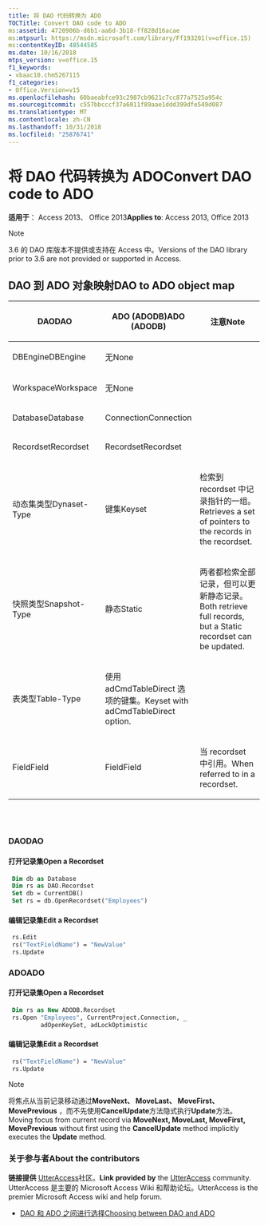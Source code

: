 ```yaml
---
title: 将 DAO 代码转换为 ADO
TOCTitle: Convert DAO code to ADO
ms:assetid: 4720906b-d6b1-aa6d-3b18-ff828d16acae
ms:mtpsurl: https://msdn.microsoft.com/library/Ff193201(v=office.15)
ms:contentKeyID: 48544585
ms.date: 10/16/2018
mtps_version: v=office.15
f1_keywords:
- vbaac10.chm5267115
f1_categories:
- Office.Version=v15
ms.openlocfilehash: 60baeabfce93c2987cb9621c7cc877a7525a954c
ms.sourcegitcommit: c557bbcccf37a6011f89aae1ddd399dfe549d087
ms.translationtype: MT
ms.contentlocale: zh-CN
ms.lasthandoff: 10/31/2018
ms.locfileid: "25876741"
---
```

# <a name="convert-dao-code-to-ado"></a><span data-ttu-id="636df-102">将 DAO 代码转换为 ADO</span><span class="sxs-lookup"><span data-stu-id="636df-102">Convert DAO code to ADO</span></span>

<span data-ttu-id="636df-103">**适用于**： Access 2013、 Office 2013</span><span class="sxs-lookup"><span data-stu-id="636df-103">**Applies to**: Access 2013, Office 2013</span></span>

> [!NOTE]
> <span data-ttu-id="636df-104">3.6 的 DAO 库版本不提供或支持在 Access 中。</span><span class="sxs-lookup"><span data-stu-id="636df-104">Versions of the DAO library prior to 3.6 are not provided or supported in Access.</span></span>

## <a name="dao-to-ado-object-map"></a><span data-ttu-id="636df-105">DAO 到 ADO 对象映射</span><span class="sxs-lookup"><span data-stu-id="636df-105">DAO to ADO object map</span></span>

<table>
<colgroup>
<col style="width: 33%" />
<col style="width: 33%" />
<col style="width: 33%" />
</colgroup>
<thead>
<tr class="header">
<th><p><span data-ttu-id="636df-106"><strong>DAO</strong></span><span class="sxs-lookup"><span data-stu-id="636df-106"><strong>DAO</strong></span></span></p></th>
<th><p><span data-ttu-id="636df-107"><strong>ADO (ADODB)</strong></span><span class="sxs-lookup"><span data-stu-id="636df-107"><strong>ADO (ADODB)</strong></span></span></p></th>
<th><p><span data-ttu-id="636df-108"><strong>注意</strong></span><span class="sxs-lookup"><span data-stu-id="636df-108"><strong>Note</strong></span></span></p></th>
</tr>
</thead>
<tbody>
<tr class="odd">
<td><p><span data-ttu-id="636df-109">DBEngine</span><span class="sxs-lookup"><span data-stu-id="636df-109">DBEngine</span></span></p></td>
<td><p><span data-ttu-id="636df-110">无</span><span class="sxs-lookup"><span data-stu-id="636df-110">None</span></span></p></td>
<td><p></p></td>
</tr>
<tr class="even">
<td><p><span data-ttu-id="636df-111">Workspace</span><span class="sxs-lookup"><span data-stu-id="636df-111">Workspace</span></span></p></td>
<td><p><span data-ttu-id="636df-112">无</span><span class="sxs-lookup"><span data-stu-id="636df-112">None</span></span></p></td>
<td><p></p></td>
</tr>
<tr class="odd">
<td><p><span data-ttu-id="636df-113">Database</span><span class="sxs-lookup"><span data-stu-id="636df-113">Database</span></span></p></td>
<td><p><span data-ttu-id="636df-114">Connection</span><span class="sxs-lookup"><span data-stu-id="636df-114">Connection</span></span></p></td>
<td><p></p></td>
</tr>
<tr class="even">
<td><p><span data-ttu-id="636df-115">Recordset</span><span class="sxs-lookup"><span data-stu-id="636df-115">Recordset</span></span></p></td>
<td><p><span data-ttu-id="636df-116">Recordset</span><span class="sxs-lookup"><span data-stu-id="636df-116">Recordset</span></span></p></td>
<td><p></p></td>
</tr>
<tr class="odd">
<td><p><span data-ttu-id="636df-117">动态集类型</span><span class="sxs-lookup"><span data-stu-id="636df-117">Dynaset-Type</span></span></p></td>
<td><p><span data-ttu-id="636df-118">键集</span><span class="sxs-lookup"><span data-stu-id="636df-118">Keyset</span></span></p></td>
<td><p><span data-ttu-id="636df-119">检索到 recordset 中记录指针的一组。</span><span class="sxs-lookup"><span data-stu-id="636df-119">Retrieves a set of pointers to the records in the recordset.</span></span></p></td>
</tr>
<tr class="even">
<td><p><span data-ttu-id="636df-120">快照类型</span><span class="sxs-lookup"><span data-stu-id="636df-120">Snapshot-Type</span></span></p></td>
<td><p><span data-ttu-id="636df-121">静态</span><span class="sxs-lookup"><span data-stu-id="636df-121">Static</span></span></p></td>
<td><p><span data-ttu-id="636df-122">两者都检索全部记录，但可以更新静态记录。</span><span class="sxs-lookup"><span data-stu-id="636df-122">Both retrieve full records, but a Static recordset can be updated.</span></span></p></td>
</tr>
<tr class="odd">
<td><p><span data-ttu-id="636df-123">表类型</span><span class="sxs-lookup"><span data-stu-id="636df-123">Table-Type</span></span></p></td>
<td><p><span data-ttu-id="636df-124">使用 adCmdTableDirect 选项的键集。</span><span class="sxs-lookup"><span data-stu-id="636df-124">Keyset with adCmdTableDirect option.</span></span></p></td>
<td><p></p></td>
</tr>
<tr class="even">
<td><p><span data-ttu-id="636df-125">Field</span><span class="sxs-lookup"><span data-stu-id="636df-125">Field</span></span></p></td>
<td><p><span data-ttu-id="636df-126">Field</span><span class="sxs-lookup"><span data-stu-id="636df-126">Field</span></span></p></td>
<td><p><span data-ttu-id="636df-127">当 recordset 中引用。</span><span class="sxs-lookup"><span data-stu-id="636df-127">When referred to in a recordset.</span></span></p></td>
</tr>
</tbody>
</table>

<br/>
<br/>

### <a name="dao"></a><span data-ttu-id="636df-128">DAO</span><span class="sxs-lookup"><span data-stu-id="636df-128">DAO</span></span>

#### <a name="open-a-recordset"></a><span data-ttu-id="636df-129">打开记录集</span><span class="sxs-lookup"><span data-stu-id="636df-129">Open a Recordset</span></span>

```vb
 Dim db as Database
 Dim rs as DAO.Recordset
 Set db = CurrentDB()
 Set rs = db.OpenRecordset("Employees")
```

#### <a name="edit-a-recordset"></a><span data-ttu-id="636df-130">编辑记录集</span><span class="sxs-lookup"><span data-stu-id="636df-130">Edit a Recordset</span></span>

```vb
 rs.Edit 
 rs("TextFieldName") = "NewValue"
 rs.Update
```

### <a name="ado"></a><span data-ttu-id="636df-131">ADO</span><span class="sxs-lookup"><span data-stu-id="636df-131">ADO</span></span>

#### <a name="open-a-recordset"></a><span data-ttu-id="636df-132">打开记录集</span><span class="sxs-lookup"><span data-stu-id="636df-132">Open a Recordset</span></span>

```vb
 Dim rs as New ADODB.Recordset
 rs.Open "Employees", CurrentProject.Connection, _
         adOpenKeySet, adLockOptimistic
```

#### <a name="edit-a-recordset"></a><span data-ttu-id="636df-133">编辑记录集</span><span class="sxs-lookup"><span data-stu-id="636df-133">Edit a Recordset</span></span>

```vb
 rs("TextFieldName") = "NewValue" 
 rs.Update
```


> [!NOTE]
> <span data-ttu-id="636df-134">将焦点从当前记录移动通过**MoveNext、 MoveLast、 MoveFirst、 MovePrevious** ，而不先使用**CancelUpdate**方法隐式执行**Update**方法。</span><span class="sxs-lookup"><span data-stu-id="636df-134">Moving focus from current record via **MoveNext, MoveLast, MoveFirst, MovePrevious** without first using the **CancelUpdate** method implicitly executes the **Update** method.</span></span>

### <a name="about-the-contributors"></a><span data-ttu-id="636df-135">关于参与者</span><span class="sxs-lookup"><span data-stu-id="636df-135">About the contributors</span></span>

<span data-ttu-id="636df-136">**链接提供** [UtterAccess](https://www.utteraccess.com)社区。</span><span class="sxs-lookup"><span data-stu-id="636df-136">**Link provided by** the [UtterAccess](https://www.utteraccess.com) community.</span></span> <span data-ttu-id="636df-137">UtterAccess 是主要的 Microsoft Access Wiki 和帮助论坛。</span><span class="sxs-lookup"><span data-stu-id="636df-137">UtterAccess is the premier Microsoft Access wiki and help forum.</span></span>

- [<span data-ttu-id="636df-138">DAO 和 ADO 之间进行选择</span><span class="sxs-lookup"><span data-stu-id="636df-138">Choosing between DAO and ADO</span></span>](https://www.utteraccess.com/wiki/index.php/choosing_between_dao_and_ado)

<br/>


